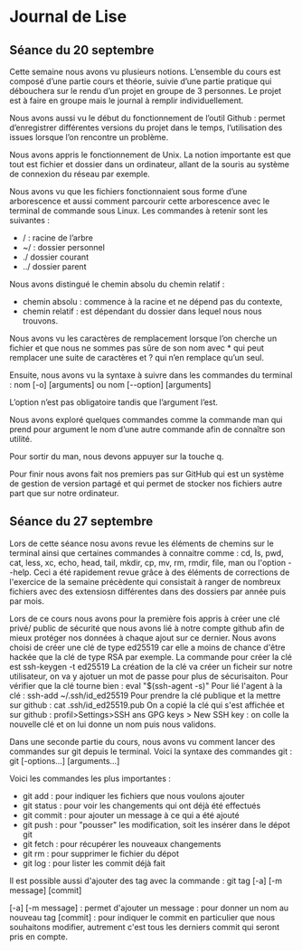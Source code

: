 # Journal de Lise
## Séance du 20 septembre

Cette semaine nous avons vu plusieurs notions. 
L’ensemble du cours est composé d’une partie cours et théorie, suivie d’une partie pratique qui débouchera sur le rendu d’un projet en groupe de 3 personnes.
Le projet est à faire en groupe mais le journal à remplir individuellement.

Nous avons aussi vu le début du fonctionnement de l’outil Github : permet d’enregistrer différentes versions du projet dans le temps, l’utilisation des issues lorsque l’on rencontre un problème.

Nous avons appris le fonctionnement de Unix. La notion importante est que tout est fichier et dossier dans un ordinateur, allant de la souris au système de connexion du réseau par exemple.

Nous avons vu que les fichiers fonctionnaient sous forme d’une arborescence et aussi comment parcourir cette arborescence avec le terminal de commande sous Linux.
Les commandes à retenir sont les suivantes : 
- / : racine de l’arbre
- ~/ : dossier personnel
- ./ dossier courant
- ../ dossier parent

Nous avons distingué le chemin absolu du chemin relatif : 
- chemin absolu : commence à la racine et ne dépend pas du contexte,
- chemin relatif : est dépendant du dossier dans lequel nous nous trouvons.

Nous avons vu les caractères de remplacement lorsque l’on cherche un fichier et que nous ne sommes pas sûre de son nom avec * qui peut remplacer une suite de caractères et ? qui n’en remplace qu’un seul.

Ensuite, nous avons vu la syntaxe à suivre dans les commandes du terminal : 
	nom [-o] [arguments]		ou 	nom [--option] [arguments]

L’option n’est pas obligatoire tandis que l’argument l’est.

Nous avons exploré quelques commandes comme la commande man qui prend pour argument le nom d’une autre commande afin de connaître son utilité.

Pour sortir du man, nous devons appuyer sur la touche q.

Pour finir nous avons fait nos premiers pas sur GitHub qui est un système de gestion de version partagé et qui permet de stocker nos fichiers autre part que sur notre ordinateur.


## Séance du 27 septembre

Lors de cette séance nosu avons revue les éléments de chemins sur le terminal ainsi que certaines commandes à connaitre comme : cd, ls, pwd, cat, less, xc, echo, head, tail, mkdir, cp, mv, rm, rmdir, file, man ou l'option --help. Ceci a été rapidement revue grâce à des éléments de corrections de l'exercice de la semaine précèdente qui consistait à ranger de nombreux fichiers avec des extensiosn différentes dans des dossiers par année puis par mois. 

Lors de ce cours nous avons pour la première fois appris à créer une clé privé/ public de sécurité que nous avons lié à notre compte github afin de mieux protéger nos données à chaque ajout sur ce dernier. 
Nous avons choisi de créer une clé de type ed25519 car elle a moins de chance d'être hackée que la clé de type RSA par exemple. 
La commande pour créer la clé est 
	ssh-keygen -t ed25519
La création de la clé va créer un ficheir sur notre utilisateur, on va y ajotuer un mot de passe pour plus de sécurisaiton. 
Pour vérifier que la clé tourne bien : 
 	eval "$(ssh-agent -s)"
Pour lié l'agent à la clé : 
	ssh-add ~/.ssh/id_ed25519
Pour prendre la clé publique et la mettre sur github : 
	cat .ssh/id_ed25519.pub
On a copié la clé qui s'est affichée et sur github : profil>Settings>SSH ans GPG keys > New SSH key : on colle la nouvelle clé et on lui donne un nom puis nous validons. 

Dans une seconde partie du cours, nous avons vu comment lancer des commandes sur git depuis le terminal.
Voici la syntaxe des commandes git : 
	git <sous-commande> [-options…] [arguments…]

Voici les commandes les plus importantes : 
- git add <file> : pour indiquer les fichiers que nous voulons ajouter
- git status : pour voir les changements qui ont déjà été effectués
- git commit : pour ajouter un message à ce qui a été ajouté
- git push : pour "pousser" les modification, soit les insérer dans le dépot git
- git fetch : pour récupérer les nouveaux changements
- git rm <file> : pour supprimer le fichier du dépot
- git log : pour lister les commit déjà fait

Il est possible aussi d'ajouter des tag avec la commande : 
	git tag [-a] [-m message] <tagname> [commit]

[-a] [-m message] : permet d'ajouter un message
<tagname> : pour donner un nom au nouveau tag
[commit] : pour indiquer le commit en particulier que nous souhaitons modifier, autrement c'est tous les derniers commit qui seront pris en compte. 
